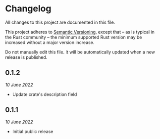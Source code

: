 # Changelog

All changes to this project are documented in this file.

This project adheres to [Semantic Versioning](https://semver.org), except that – as is typical in the Rust community – the minimum supported Rust version may be increased without a major version increase.

Do not manually edit this file. It will be automatically updated when a new release is published.

## 0.1.2
_10 June 2022_

* Update crate's description field


## 0.1.1
_10 June 2022_

* Initial public release
